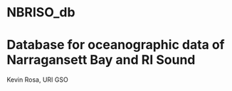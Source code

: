 # NBRISO_db
# Database for oceanographic data of Narragansett Bay and RI Sound

Kevin Rosa, URI GSO
